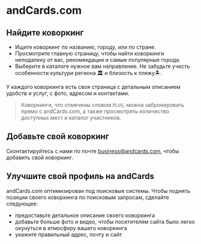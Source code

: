 # andCards.com

## Найдите коворкинг

* Ищите коворкинг по названию, городу, или по стране.
* Просмотрите главную страницу, чтобы найти коворкинги неподалеку от вас, рекомендации и самые популярные города.
* Выберите в каталоге нужное вам направление. Не забудьте учесть особенности культури региона 🏛 и близость к пляжу🏝.

У каждого коворкинга есть своя страница с детальным описанием удобств и услуг, с фото, адресом и контактами.

> Коворкинги, что отмечены словом `PLUS`, можна забронировать прямо с andCards.com, а также просмотреть количество доступных мест и каталог участников.

## Добавьте свой коворкинг

Сконтактируйтесь с нами по почте business@andcards.com, чтобы добавить свой коворкинг.

## Улучшите свой профиль на andCards

andCards.com оптимизирован под поисковые системы. Чтобы поднять позиции своего коворкинга по поисковым запросам, сделайте следующее:

* предоставьте детальное описание своего коворкинга
* добавьте больше фото и видео, чтобы посетителям сайта было легко окунуться в атмосферу вашего коворкинга
* укажите правильный адрес, почту и сайт
